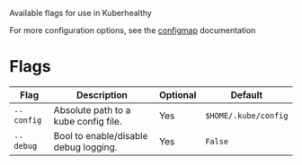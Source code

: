 Available flags for use in Kuberhealthy

For more configuration options, see the [configmap](https://github.com/kuberhealthy/kuberhealthy/blob/master/docs/CONFIGURATION.md) documentation

# Flags

| Flag       | Description                           | Optional | Default              |
| ---------- | ------------------------------------- | -------- | -------------------- |
| `--config` | Absolute path to a kube config file.  | Yes      | `$HOME/.kube/config` |
| `--debug`  | Bool to enable/disable debug logging. | Yes      | `False`              |
